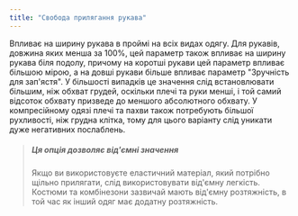 ```yaml
---
title: "Свобода прилягання рукава"
---
```


Впливає на ширину рукава в проймі на всіх видах одягу. Для рукавів, довжина яких менша за 100%, цей параметр також впливає на ширину рукава біля подолу, причому на коротші рукави цей параметр впливає більшою мірою, а на довші рукави більше впливає параметр "Зручність для зап'ястя". У більшості випадків це значення слід встановлювати більшим, ніж обхват грудей, оскільки плечі та руки менші, і той самий відсоток обхвату призведе до меншого абсолютного обхвату. У компресійному одязі плечі та пахви також потребують більшої рухливості, ніж грудна клітка, тому для цього варіанту слід уникати дуже негативних послаблень.

> ##### Ця опція дозволяє від'ємні значення
> 
> Якщо ви використовуєте еластичний матеріал, який потрібно щільно прилягати, слід використовувати від'ємну легкість. Костюми та комбінезони зазвичай мають від'ємну розтяжність, в той час як інший одяг має додатну розтяжність.
